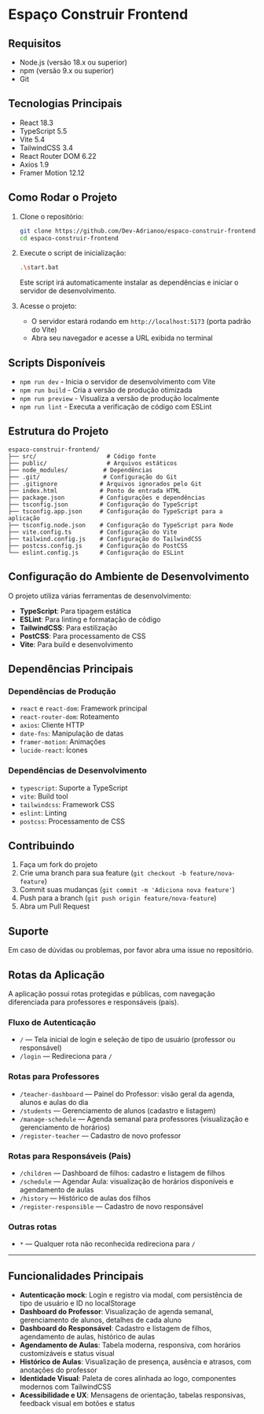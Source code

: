 # Espaço Construir Frontend

## Requisitos

- Node.js (versão 18.x ou superior)
- npm (versão 9.x ou superior)
- Git

## Tecnologias Principais

- React 18.3
- TypeScript 5.5
- Vite 5.4
- TailwindCSS 3.4
- React Router DOM 6.22
- Axios 1.9
- Framer Motion 12.12

## Como Rodar o Projeto

1. Clone o repositório:

   ```bash
   git clone https://github.com/Dev-Adrianoo/espaco-construir-frontend.git
   cd espaco-construir-frontend
   ```

2. Execute o script de inicialização:

   ```bash
   .\start.bat
   ```

   Este script irá automaticamente instalar as dependências e iniciar o servidor de desenvolvimento.

3. Acesse o projeto:
   - O servidor estará rodando em `http://localhost:5173` (porta padrão do Vite)
   - Abra seu navegador e acesse a URL exibida no terminal

## Scripts Disponíveis

- `npm run dev` - Inicia o servidor de desenvolvimento com Vite
- `npm run build` - Cria a versão de produção otimizada
- `npm run preview` - Visualiza a versão de produção localmente
- `npm run lint` - Executa a verificação de código com ESLint

## Estrutura do Projeto

```
espaco-construir-frontend/
├── src/                    # Código fonte
├── public/                 # Arquivos estáticos
├── node_modules/          # Dependências
├── .git/                  # Configuração do Git
├── .gitignore            # Arquivos ignorados pelo Git
├── index.html            # Ponto de entrada HTML
├── package.json          # Configurações e dependências
├── tsconfig.json         # Configuração do TypeScript
├── tsconfig.app.json     # Configuração do TypeScript para a aplicação
├── tsconfig.node.json    # Configuração do TypeScript para Node
├── vite.config.ts        # Configuração do Vite
├── tailwind.config.js    # Configuração do TailwindCSS
├── postcss.config.js     # Configuração do PostCSS
└── eslint.config.js      # Configuração do ESLint
```

## Configuração do Ambiente de Desenvolvimento

O projeto utiliza várias ferramentas de desenvolvimento:

- **TypeScript**: Para tipagem estática
- **ESLint**: Para linting e formatação de código
- **TailwindCSS**: Para estilização
- **PostCSS**: Para processamento de CSS
- **Vite**: Para build e desenvolvimento

## Dependências Principais

### Dependências de Produção

- `react` e `react-dom`: Framework principal
- `react-router-dom`: Roteamento
- `axios`: Cliente HTTP
- `date-fns`: Manipulação de datas
- `framer-motion`: Animações
- `lucide-react`: Ícones

### Dependências de Desenvolvimento

- `typescript`: Suporte a TypeScript
- `vite`: Build tool
- `tailwindcss`: Framework CSS
- `eslint`: Linting
- `postcss`: Processamento de CSS

## Contribuindo

1. Faça um fork do projeto
2. Crie uma branch para sua feature (`git checkout -b feature/nova-feature`)
3. Commit suas mudanças (`git commit -m 'Adiciona nova feature'`)
4. Push para a branch (`git push origin feature/nova-feature`)
5. Abra um Pull Request

## Suporte

Em caso de dúvidas ou problemas, por favor abra uma issue no repositório.

## Rotas da Aplicação

A aplicação possui rotas protegidas e públicas, com navegação diferenciada para professores e responsáveis (pais).

### Fluxo de Autenticação

- `/` — Tela inicial de login e seleção de tipo de usuário (professor ou responsável)
- `/login` — Redireciona para `/`

### Rotas para Professores

- `/teacher-dashboard` — Painel do Professor: visão geral da agenda, alunos e aulas do dia
- `/students` — Gerenciamento de alunos (cadastro e listagem)
- `/manage-schedule` — Agenda semanal para professores (visualização e gerenciamento de horários)
- `/register-teacher` — Cadastro de novo professor

### Rotas para Responsáveis (Pais)

- `/children` — Dashboard de filhos: cadastro e listagem de filhos
- `/schedule` — Agendar Aula: visualização de horários disponíveis e agendamento de aulas
- `/history` — Histórico de aulas dos filhos
- `/register-responsible` — Cadastro de novo responsável

### Outras rotas

- `*` — Qualquer rota não reconhecida redireciona para `/`

---

## Funcionalidades Principais

- **Autenticação mock**: Login e registro via modal, com persistência de tipo de usuário e ID no localStorage
- **Dashboard do Professor**: Visualização de agenda semanal, gerenciamento de alunos, detalhes de cada aluno
- **Dashboard do Responsável**: Cadastro e listagem de filhos, agendamento de aulas, histórico de aulas
- **Agendamento de Aulas**: Tabela moderna, responsiva, com horários customizáveis e status visual
- **Histórico de Aulas**: Visualização de presença, ausência e atrasos, com anotações do professor
- **Identidade Visual**: Paleta de cores alinhada ao logo, componentes modernos com TailwindCSS
- **Acessibilidade e UX**: Mensagens de orientação, tabelas responsivas, feedback visual em botões e status
